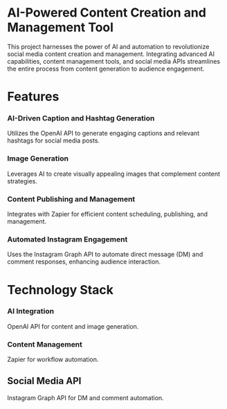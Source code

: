 # AI-Powered Content Creation and Management Tool

This project harnesses the power of AI and automation to revolutionize social media content creation and management. Integrating advanced AI capabilities, content management tools, and social media APIs streamlines the entire process from content generation to audience engagement.

# Features

### AI-Driven Caption and Hashtag Generation
Utilizes the OpenAI API to generate engaging captions and relevant hashtags for social media posts.

### Image Generation
Leverages AI to create visually appealing images that complement content strategies.

### Content Publishing and Management
Integrates with Zapier for efficient content scheduling, publishing, and management.

### Automated Instagram Engagement
Uses the Instagram Graph API to automate direct message (DM) and comment responses, enhancing audience interaction.

# Technology Stack

### AI Integration
OpenAI API for content and image generation.

### Content Management
Zapier for workflow automation.

## Social Media API
Instagram Graph API for DM and comment automation.
